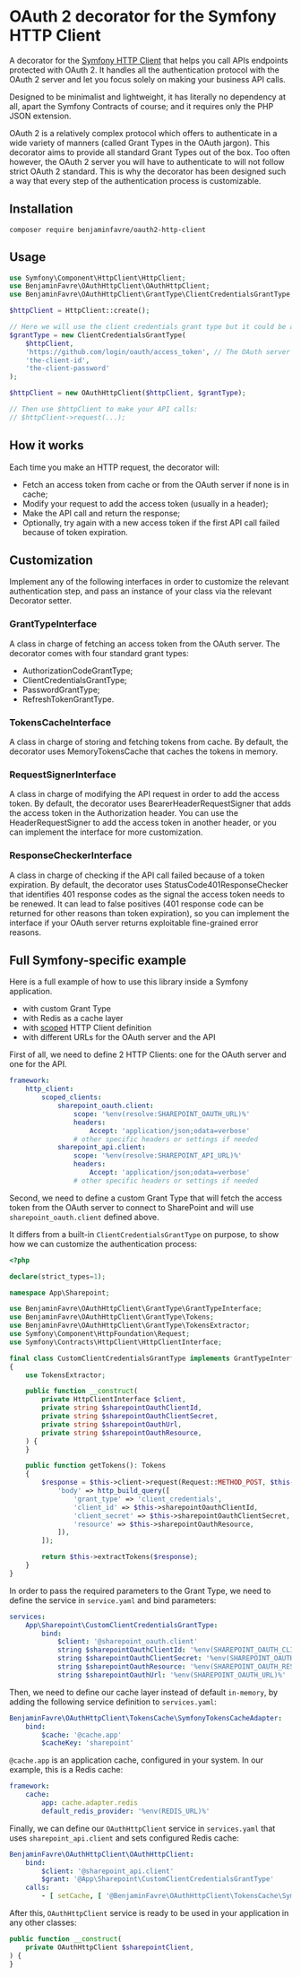 # OAuth 2 decorator for the Symfony HTTP Client

A decorator for the [Symfony HTTP Client](https://symfony.com/doc/current/http_client.html) that helps you call APIs endpoints protected with OAuth 2.
It handles all the authentication protocol with the OAuth 2 server and let you focus solely on making your business API calls.

Designed to be minimalist and lightweight, it has literally no dependency at all, apart the Symfony Contracts of course; and it requires only the PHP JSON extension.

OAuth 2 is a relatively complex protocol which offers to authenticate in a wide variety of manners (called Grant Types in the OAuth jargon).
This decorator aims to provide all standard Grant Types out of the box. Too often however, the OAuth 2 server you will have to authenticate to will not follow strict OAuth 2 standard.
This is why the decorator has been designed such a way that every step of the authentication process is customizable.

## Installation

    composer require benjaminfavre/oauth2-http-client

## Usage

```php
use Symfony\Component\HttpClient\HttpClient;
use BenjaminFavre\OAuthHttpClient\OAuthHttpClient;
use BenjaminFavre\OAuthHttpClient\GrantType\ClientCredentialsGrantType;

$httpClient = HttpClient::create(); 

// Here we will use the client credentials grant type but it could be any other grant type
$grantType = new ClientCredentialsGrantType(
    $httpClient,
    'https://github.com/login/oauth/access_token', // The OAuth server token URL
    'the-client-id',
    'the-client-password'
);

$httpClient = new OAuthHttpClient($httpClient, $grantType);

// Then use $httpClient to make your API calls:
// $httpClient->request(...);
```

## How it works

Each time you make an HTTP request, the decorator will:
- Fetch an access token from cache or from the OAuth server if none is in cache;
- Modify your request to add the access token (usually in a header);
- Make the API call and return the response;
- Optionally, try again with a new access token if the first API call failed because of token expiration.

## Customization

Implement any of the following interfaces in order to customize the relevant authentication step, and pass an instance of your class via the relevant Decorator setter.

### GrantTypeInterface

A class in charge of fetching an access token from the OAuth server.
The decorator comes with four standard grant types:
- AuthorizationCodeGrantType;
- ClientCredentialsGrantType;
- PasswordGrantType;
- RefreshTokenGrantType.

### TokensCacheInterface

A class in charge of storing and fetching tokens from cache.
By default, the decorator uses MemoryTokensCache that caches the tokens in memory.

### RequestSignerInterface

A class in charge of modifying the API request in order to add the access token.
By default, the decorator uses BearerHeaderRequestSigner that adds the access token in the Authorization header.
You can use the HeaderRequestSigner to add the access token in another header, or you can implement the interface for more customization.

### ResponseCheckerInterface

A class in charge of checking if the API call failed because of a token expiration.
By default, the decorator uses StatusCode401ResponseChecker that identifies 401 response codes as the signal the access token needs to be renewed.
It can lead to false positives (401 response code can be returned for other reasons than token expiration), so you can implement the interface if your OAuth server returns exploitable fine-grained error reasons.

## Full Symfony-specific example

Here is a full example of how to use this library inside a Symfony application.

- with custom Grant Type
- with Redis as a cache layer
- with [scoped](https://symfony.com/doc/current/http_client.html#scoping-client) HTTP Client definition
- with different URLs for the OAuth server and the API

First of all, we need to define 2 HTTP Clients: one for the OAuth server and one for the API.

```yaml
framework:
    http_client:
        scoped_clients:
            sharepoint_oauth.client:
                scope: '%env(resolve:SHAREPOINT_OAUTH_URL)%'
                headers:
                    Accept: 'application/json;odata=verbose'
                # other specific headers or settings if needed
            sharepoint_api.client:
                scope: '%env(resolve:SHAREPOINT_API_URL)%'
                headers:
                    Accept: 'application/json;odata=verbose'
                # other specific headers or settings if needed
```

Second, we need to define a custom Grant Type that will fetch the access token from the OAuth server to connect to SharePoint and will use `sharepoint_oauth.client` defined above. 

It differs from a built-in `ClientCredentialsGrantType` on purpose, to show how we can customize the authentication process:

```php
<?php

declare(strict_types=1);

namespace App\Sharepoint;

use BenjaminFavre\OAuthHttpClient\GrantType\GrantTypeInterface;
use BenjaminFavre\OAuthHttpClient\GrantType\Tokens;
use BenjaminFavre\OAuthHttpClient\GrantType\TokensExtractor;
use Symfony\Component\HttpFoundation\Request;
use Symfony\Contracts\HttpClient\HttpClientInterface;

final class CustomClientCredentialsGrantType implements GrantTypeInterface
{
    use TokensExtractor;

    public function __construct(
        private HttpClientInterface $client,
        private string $sharepointOauthClientId,
        private string $sharepointOauthClientSecret,
        private string $sharepointOauthUrl,
        private string $sharepointOauthResource,
    ) {
    }

    public function getTokens(): Tokens
    {
        $response = $this->client->request(Request::METHOD_POST, $this->sharepointOauthUrl, [
            'body' => http_build_query([
                'grant_type' => 'client_credentials',
                'client_id' => $this->sharepointOauthClientId,
                'client_secret' => $this->sharepointOauthClientSecret,
                'resource' => $this->sharepointOauthResource,
            ]),
        ]);

        return $this->extractTokens($response);
    }
}
```

In order to pass the required parameters to the Grant Type, we need to define the service in `service.yaml` and bind parameters:

```yaml
services:
    App\Sharepoint\CustomClientCredentialsGrantType:
        bind:
            $client: '@sharepoint_oauth.client'
            string $sharepointOauthClientId: '%env(SHAREPOINT_OAUTH_CLIENT_ID)%'
            string $sharepointOauthClientSecret: '%env(SHAREPOINT_OAUTH_CLIENT_SECRET)%'
            string $sharepointOauthResource: '%env(SHAREPOINT_OAUTH_RESOURCE)%'
            string $sharepointOauthUrl: '%env(SHAREPOINT_OAUTH_URL)%'
```

Then, we need to define our cache layer instead of default `in-memory`, by adding the following service definition to `services.yaml`:

```yaml
BenjaminFavre\OAuthHttpClient\TokensCache\SymfonyTokensCacheAdapter:
    bind:
        $cache: '@cache.app'
        $cacheKey: 'sharepoint'
```

`@cache.app` is an application cache, configured in your system. In our example, this is a Redis cache:

```yaml
framework:
    cache:
        app: cache.adapter.redis
        default_redis_provider: '%env(REDIS_URL)%'
```

Finally, we can define our `OAuthHttpClient` service in `services.yaml` that uses `sharepoint_api.client` and sets configured Redis cache:

```yaml
BenjaminFavre\OAuthHttpClient\OAuthHttpClient:
    bind:
        $client: '@sharepoint_api.client'
        $grant: '@App\Sharepoint\CustomClientCredentialsGrantType'
    calls:
        - [ setCache, [ '@BenjaminFavre\OAuthHttpClient\TokensCache\SymfonyTokensCacheAdapter' ] ]
```

After this, `OAuthHttpClient` service is ready to be used in your application in any other classes:

```php
public function __construct(
    private OAuthHttpClient $sharepointClient,
) {
}
```
